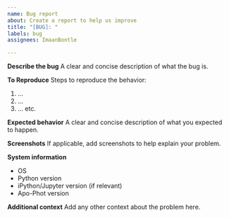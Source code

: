 ```yaml
---
name: Bug report
about: Create a report to help us improve
title: "[BUG]: "
labels: bug
assignees: ImaanBontle

---
```


**Describe the bug**
A clear and concise description of what the bug is.

**To Reproduce**
Steps to reproduce the behavior:
1. ...
2. ...
3. ...
etc.

**Expected behavior**
A clear and concise description of what you expected to happen.

**Screenshots**
If applicable, add screenshots to help explain your problem.

**System information**
- OS
- Python version
- iPython/Jupyter version (if relevant)
- Apo-Phot version

**Additional context**
Add any other context about the problem here.
